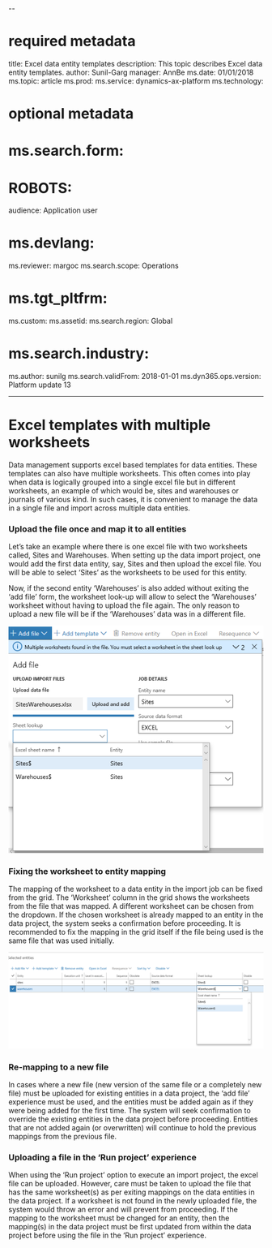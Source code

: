 --
# required metadata

title: Excel data entity templates
description: This topic describes Excel data entity templates. 
author: Sunil-Garg
manager: AnnBe
ms.date: 01/01/2018
ms.topic: article
ms.prod: 
ms.service: dynamics-ax-platform
ms.technology: 

# optional metadata

# ms.search.form: 
# ROBOTS: 
audience: Application user
# ms.devlang: 
ms.reviewer: margoc
ms.search.scope: Operations
# ms.tgt_pltfrm: 
ms.custom: 
ms.assetid: 
ms.search.region: Global
# ms.search.industry: 
ms.author: sunilg
ms.search.validFrom: 2018-01-01
ms.dyn365.ops.version: Platform update 13

---

# Excel templates with multiple worksheets

Data management supports excel based templates for data entities. These templates can also have multiple worksheets. This often comes into play when data is logically grouped into a single excel file but in different worksheets, an example of which would be, sites and warehouses or journals of various kind. In such cases, it is convenient to manage the data in a single file and import across multiple data entities.

### Upload the file once and map it to all entities
Let’s take an example where there is one excel file with two worksheets called, Sites and Warehouses. When setting up the data import project, one would add the first data entity, say, Sites and then upload the excel file. You will be able to select ‘Sites’ as the worksheets to be used for this entity.

Now, if the second entity ‘Warehouses’ is also added without exiting the ‘add file’ form, the worksheet look-up will allow to select the ‘Warehouses’ worksheet without having to upload the file again. The only reason to upload a new file will be if the ‘Warehouses’ data was in a different file.

![Multiple worksheets](./media/AddFileMultipleWorkSheets.png) 

### Fixing the worksheet to entity mapping
The mapping of the worksheet to a data entity in the import job can be fixed from the grid. The ‘Worksheet’ column in the grid shows the worksheets from the file that was mapped. A different worksheet can be chosen from the dropdown. If the chosen worksheet is already mapped to an entity in the data project, the system seeks a confirmation before proceeding. It is recommended to fix the mapping in the grid itself if the file being used is the same file that was used initially.

![Update worksheet mapping](./media/UpdateMappings.png)

### Re-mapping to a new file

In cases where a new file (new version of the same file or a completely new file) must be uploaded for existing entities in a data project, the ‘add file’ experience must be used, and the entities must be added again as if they were being added for the first time. The system will seek confirmation to override the existing entities in the data project before proceeding. Entities that are not added again (or overwritten) will continue to hold the previous mappings from the previous file.

### Uploading a file in the ‘Run project’ experience

When using the ‘Run project’ option to execute an import project, the excel file can be uploaded. However, care must be taken to upload the file that has the same worksheet(s) as per exiting mappings on the data entities in the data project. If a worksheet is not found in the newly uploaded file, the system would throw an error and will prevent from proceeding. If the mapping to the worksheet must be changed for an entity, then the mapping(s) in the data project must be first updated from within the data project before using the file in the ‘Run project’ experience.

